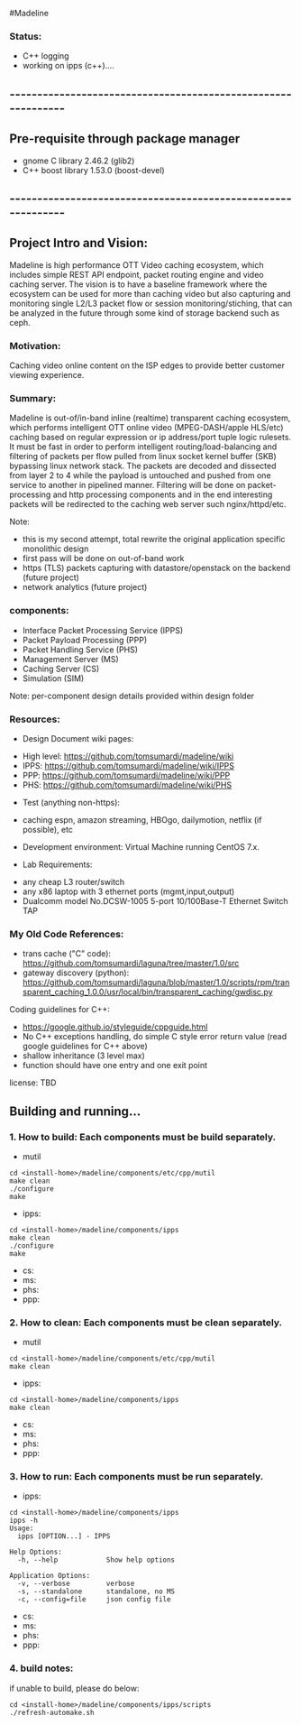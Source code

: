#Madeline

### Status: 
- C++ logging 
- working on ipps (c++)....

## -------------------------------------------------------------
## Pre-requisite through package manager 
* gnome C library 2.46.2 (glib2)
* C++ boost library 1.53.0 (boost-devel)

## -------------------------------------------------------------
## Project Intro and Vision:
Madeline is high performance OTT Video caching ecosystem, which includes simple REST API endpoint, packet routing engine and video caching server.
The vision is to have a baseline framework where the ecosystem can be used for more than caching video but also capturing and monitoring single L2/L3 packet flow or session monitoring/stiching, that can be analyzed in the future through some kind of storage backend such as ceph.

### Motivation:
Caching video online content on the ISP edges to provide better customer viewing experience. 

### Summary:
Madeline is out-of/in-band inline (realtime) transparent caching ecosystem, which performs intelligent OTT online video (MPEG-DASH/apple HLS/etc) caching based on regular expression or ip address/port tuple logic rulesets. 
It must be fast in order to perform intelligent routing/load-balancing and filtering of packets per flow pulled from linux socket kernel buffer (SKB) bypassing linux network stack. 
The packets are decoded and dissected from layer 2 to 4 while the payload is untouched and pushed from one service to another in pipelined manner. 
Filtering will be done on packet-processing and http processing components and in the end interesting packets will be redirected to the caching web server such nginx/httpd/etc.

Note: 
  - this is my second attempt, total rewrite the original application specific monolithic design
  - first pass will be done on out-of-band work
  - https (TLS) packets capturing with datastore/openstack on the backend (future project)
  - network analytics (future project) 

### components:
* Interface Packet Processing Service (IPPS)
* Packet Payload Processing (PPP)
* Packet Handling Service (PHS)
* Management Server (MS)
* Caching Server (CS)
* Simulation (SIM)

Note: per-component design details provided within design folder

### Resources:

* Design Document wiki pages: 
 - High level: https://github.com/tomsumardi/madeline/wiki
 - IPPS: https://github.com/tomsumardi/madeline/wiki/IPPS
 - PPP: https://github.com/tomsumardi/madeline/wiki/PPP
 - PHS: https://github.com/tomsumardi/madeline/wiki/PHS

* Test (anything non-https):
 - caching espn, amazon streaming, HBOgo, dailymotion, netflix (if possible), etc

* Development environment: Virtual Machine running CentOS 7.x.

* Lab Requirements:
 - any cheap L3 router/switch
 - any x86 laptop with 3 ethernet ports (mgmt,input,output)
 - Dualcomm model No.DCSW-1005 5-port 10/100Base-T Ethernet Switch TAP 

### My Old Code References:
* trans cache ("C" code): 
https://github.com/tomsumardi/laguna/tree/master/1.0/src
* gateway discovery (python):
https://github.com/tomsumardi/laguna/blob/master/1.0/scripts/rpm/transparent_caching_1.0.0/usr/local/bin/transparent_caching/gwdisc.py

Coding guidelines for C++:
- https://google.github.io/styleguide/cppguide.html
- No C++ exceptions handling, do simple C style error return value (read google guidelines for C++ above)
- shallow inheritance (3 level max)
- function should have one entry and one exit point

license: TBD

## Building and running...

### 1. How to build: Each components must be build separately. 

* mutil
```
cd <install-home>/madeline/components/etc/cpp/mutil
make clean
./configure
make
```
* ipps:
```
cd <install-home>/madeline/components/ipps
make clean
./configure
make
```

* cs: 
* ms: 
* phs:
* ppp:

### 2. How to clean: Each components must be clean separately. 
* mutil
```
cd <install-home>/madeline/components/etc/cpp/mutil
make clean
```
* ipps:
```
cd <install-home>/madeline/components/ipps
make clean
```
* cs: 
* ms: 
* phs:
* ppp:

### 3. How to run: Each components must be run separately. 
* ipps: 
```
cd <install-home>/madeline/components/ipps
ipps -h
Usage:
  ipps [OPTION...] - IPPS

Help Options:
  -h, --help            Show help options

Application Options:
  -v, --verbose         verbose
  -s, --standalone      standalone, no MS
  -c, --config=file     json config file
```
* cs: 
* ms: 
* phs:
* ppp:

### 4. build notes:
if unable to build, please do below:
```
cd <install-home>/madeline/components/ipps/scripts
./refresh-automake.sh
```
